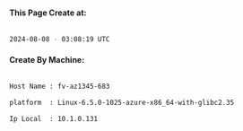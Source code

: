 
   
#### This Page Create at:

```bash

2024-08-08 - 03:08:19 UTC

```

#### Create By Machine:

```bash

Host Name : fv-az1345-683

platform  : Linux-6.5.0-1025-azure-x86_64-with-glibc2.35

Ip Local  : 10.1.0.131

```

